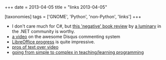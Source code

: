 +++
date = 2013-04-05
title = "links 2013-04-05"

[taxonomies]
tags = ['GNOME', 'Python', 'non-Python', 'links']
+++

-   I don\'t care much for C\#, but [this \'negative\' book review] by
    [a luminary] in the .NET community is worthy.
-   [a video] on the awesome Disqus commenting system
-   [LibreOffice progress] is quite impressive.
-   [pros of text over video]
-   [going from simple to complex in teaching/learning programming]

  [this \'negative\' book review]: http://msmvps.com/blogs/jon_skeet/archive/2011/12/05/book-review-fluent-c-rebecca-riordan-sams.aspx
  [a luminary]: http://www.yoda.arachsys.com/csharp/
  [a video]: http://pycon.blip.tv/file/4880330/
  [LibreOffice progress]: http://people.gnome.org/~michael/blog/2011-06-03-libreoffice-3-4-0.html
  [pros of text over video]: http://journal.dedasys.com/2011/07/25/why-i-prefer-text-to-video
  [going from simple to complex in teaching/learning programming]: http://www.curiousefficiency.org/posts/2011/08/scripting-languages-and-suitable.html
